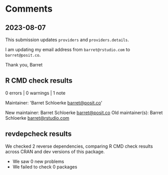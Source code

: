# Comments

## 2023-08-07

This submission updates `providers` and `providers.details`.

I am updating my email address from `barret@rstudio.com` to `barret@posit.co`.

Thank you,
Barret


## R CMD check results

0 errors | 0 warnings | 1 note

Maintainer: 'Barret Schloerke <barret@posit.co>'

New maintainer:
  Barret Schloerke <barret@posit.co>
Old maintainer(s):
  Barret Schloerke <barret@rstudio.com>

## revdepcheck results

We checked 2 reverse dependencies, comparing R CMD check results across CRAN and dev versions of this package.

* We saw 0 new problems
* We failed to check 0 packages
